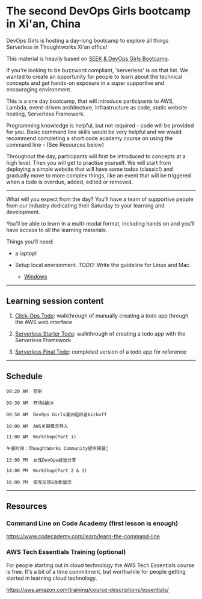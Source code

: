 # The second DevOps Girls bootcamp in Xi'an, China

DevOps Girls is hosting a day-long bootcamp to explore all things Serverless 
in Thoughtworks Xi'an office!

This material is heavily based on [SEEK & DevOps Girls Bootcamp](https://github.com/DevOps-Girls/DevOps-Girls-Bootcamp-4).

If you're looking to be buzzword compliant, 'serverless' is on that list. We
wanted to create an opportunity for people to learn about the technical concepts
and get hands-on exposure in a super supportive and encouraging environment.

This is a one day bootcamp, that will introduce participants to AWS, Lambda,
event-driven architecture, infrastructure as code, static website hosting,
Serverless Framework.

Programming knowledge is helpful, but not required - code will be provided for
you. Basic command line skills would be very helpful and we would recommend
completing a short code academy course on using the command line - (See
Resources below)

Throughout the day, participants will first be introduced to concepts at a high
level. Then you will get to practise yourself. We will start from deploying a
simple website that will have some todos (classic!) and gradually move to more
complex things, like an event that will be triggered when a todo is overdue,
added, edited or removed.

---

What will you expect from the day? You'll have a team of supportive people from
our industry dedicating their Saturday to your learning and development.

You'll be able to learn in a multi-modal format, including hands on and you'll
have access to all the learning materials.

Things you'll need:

- a laptop!

- Setup local envrionment.  _TODO:_ Write the guideline for Linux and Mac.
  - [Windows](guideline/set-up-environment-in-windows.md)
---

## Learning session content

1. [Click-Ops Todo](clickops-todo): walkthrough of manually creating a todo app
   through the AWS web interface

1. [Serverless Starter Todo](serverless-starter-todo): walkthrough of creating a
   todo app with the Serverless Framework

1. [Serverless Final Todo](serverless-final-todo): completed version of a todo
   app for reference
   
---
## Schedule

```plaintext
09:20 AM  签到

09:30 AM  开场&破冰

09:50 AM  DevOps Girls澳洲组织者kickoff

10:00 AM  AWS关键概念导入

11:00 AM  WorkShop(Part 1)

午餐时间：ThoughtWorks Community提供简餐🍱

13:00 PM  女性DevOps经验分享

14:00 PM  WorkShop(Part 2 & 3)

16:00 PM  填写反馈&合影留念
```
---
## Resources

### Command Line on Code Academy (first lesson is enough)

<https://www.codecademy.com/learn/learn-the-command-line>

### AWS Tech Essentials Training (optional)

For people starting out in cloud technology the AWS Tech Essentials course is
free. It's a bit of a time commitment, but worthwhile for people getting
started in learning cloud technology.

<https://aws.amazon.com/training/course-descriptions/essentials/>
